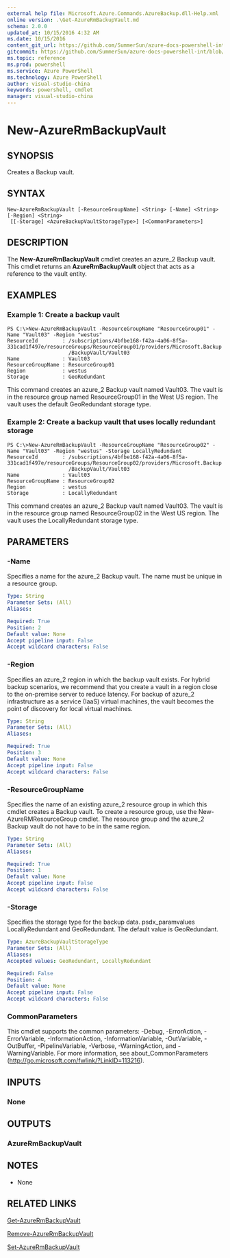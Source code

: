 ```yaml
---
external help file: Microsoft.Azure.Commands.AzureBackup.dll-Help.xml
online version: .\Get-AzureRmBackupVault.md
schema: 2.0.0
updated_at: 10/15/2016 4:32 AM
ms.date: 10/15/2016
content_git_url: https://github.com/SummerSun/azure-docs-powershell-int/blob/master/azureps-cmdlets-docs/ResourceManager/AzureRM.Backup/v1.0/CmdletMDs/New-AzureRmBackupVault.md
gitcommit: https://github.com/SummerSun/azure-docs-powershell-int/blob/1bfd8e268acfc1799ad3f17c5a982578f54443cf/azureps-cmdlets-docs/ResourceManager/AzureRM.Backup/v1.0/CmdletMDs/New-AzureRmBackupVault.md
ms.topic: reference
ms.prod: powershell
ms.service: Azure PowerShell
ms.technology: Azure PowerShell
author: visual-studio-china
keywords: powershell, cmdlet
manager: visual-studio-china
---
```


# New-AzureRmBackupVault

## SYNOPSIS
Creates a Backup vault.

## SYNTAX

```
New-AzureRmBackupVault [-ResourceGroupName] <String> [-Name] <String> [-Region] <String>
 [[-Storage] <AzureBackupVaultStorageType>] [<CommonParameters>]
```

## DESCRIPTION
The **New-AzureRmBackupVault** cmdlet creates an azure_2 Backup vault.
This cmdlet returns an **AzureRmBackupVault** object that acts as a reference to the vault entity.

## EXAMPLES

### Example 1: Create a backup vault
```
PS C:\>New-AzureRmBackupVault -ResourceGroupName "ResourceGroup01" -Name "Vault03" -Region "westus"
ResourceId        : /subscriptions/4bfbe168-f42a-4a06-8f5a-331cad1f497e/resourceGroups/ResourceGroup01/providers/Microsoft.Backup
                    /BackupVault/Vault03
Name              : Vault03
ResourceGroupName : ResourceGroup01
Region            : westus
Storage           : GeoRedundant
```

This command creates an azure_2 Backup vault named Vault03.
The vault is in the resource group named ResourceGroup01 in the West US region.
The vault uses the default GeoRedundant storage type.

### Example 2: Create a backup vault that uses locally redundant storage
```
PS C:\>New-AzureRmBackupVault -ResourceGroupName "ResourceGroup02" -Name "Vault03" -Region "westus" -Storage LocallyRedundant
ResourceId        : /subscriptions/4bfbe168-f42a-4a06-8f5a-331cad1f497e/resourceGroups/ResourceGroup02/providers/Microsoft.Backup
                    /BackupVault/Vault03
Name              : Vault03
ResourceGroupName : ResourceGroup02
Region            : westus
Storage           : LocallyRedundant
```

This command creates an azure_2 Backup vault named Vault03.
The vault is in the resource group named ResourceGroup02 in the West US region.
The vault uses the LocallyRedundant storage type.

## PARAMETERS

### -Name
Specifies a name for the azure_2 Backup vault.
The name must be unique in a resource group.

```yaml
Type: String
Parameter Sets: (All)
Aliases: 

Required: True
Position: 2
Default value: None
Accept pipeline input: False
Accept wildcard characters: False
```

### -Region
Specifies an azure_2 region in which the backup vault exists.
For hybrid backup scenarios, we recommend that you create a vault in a region close to the on-premise server to reduce latency.
For backup of azure_2 infrastructure as a service (IaaS) virtual machines, the vault becomes the point of discovery for local virtual machines.

```yaml
Type: String
Parameter Sets: (All)
Aliases: 

Required: True
Position: 3
Default value: None
Accept pipeline input: False
Accept wildcard characters: False
```

### -ResourceGroupName
Specifies the name of an existing azure_2 resource group in which this cmdlet creates a Backup vault.
To create a resource group, use the New-AzureRMResourceGroup cmdlet.
The resource group and the azure_2 Backup vault do not have to be in the same region.

```yaml
Type: String
Parameter Sets: (All)
Aliases: 

Required: True
Position: 1
Default value: None
Accept pipeline input: False
Accept wildcard characters: False
```

### -Storage
Specifies the storage type for the backup data.
psdx_paramvalues LocallyRedundant and GeoRedundant.
The default value is GeoRedundant.

```yaml
Type: AzureBackupVaultStorageType
Parameter Sets: (All)
Aliases: 
Accepted values: GeoRedundant, LocallyRedundant

Required: False
Position: 4
Default value: None
Accept pipeline input: False
Accept wildcard characters: False
```

### CommonParameters
This cmdlet supports the common parameters: -Debug, -ErrorAction, -ErrorVariable, -InformationAction, -InformationVariable, -OutVariable, -OutBuffer, -PipelineVariable, -Verbose, -WarningAction, and -WarningVariable. For more information, see about_CommonParameters (http://go.microsoft.com/fwlink/?LinkID=113216).

## INPUTS

### None

## OUTPUTS

### AzureRmBackupVault

## NOTES
* None

## RELATED LINKS

[Get-AzureRmBackupVault](.\Get-AzureRmBackupVault.md)

[Remove-AzureRmBackupVault](.\Remove-AzureRmBackupVault.md)

[Set-AzureRmBackupVault](.\Set-AzureRmBackupVault.md)

